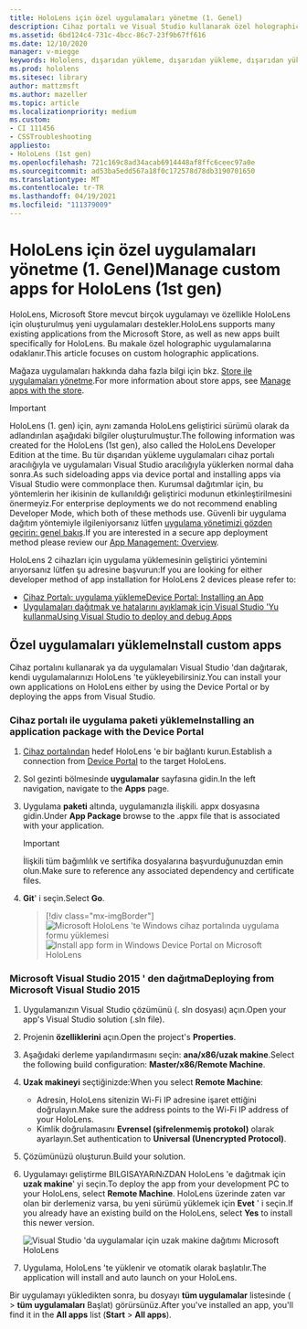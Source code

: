```yaml
---
title: HoloLens için özel uygulamaları yönetme (1. Genel)
description: Cihaz portalı ve Visual Studio kullanarak özel holographic uygulamalarını HoloLens cihazlarına yüklemeyi, kaldırmayı ve dışarıdan yüklemeyi öğrenin.
ms.assetid: 6bd124c4-731c-4bcc-86c7-23f9b67ff616
ms.date: 12/10/2020
manager: v-miegge
keywords: Hololens, dışarıdan yükleme, dışarıdan yükleme, dışarıdan yükleme, mağaza, UWP, uygulama, yükleme
ms.prod: hololens
ms.sitesec: library
author: mattzmsft
ms.author: mazeller
ms.topic: article
ms.localizationpriority: medium
ms.custom:
- CI 111456
- CSSTroubleshooting
appliesto:
- HoloLens (1st gen)
ms.openlocfilehash: 721c169c8ad34acab6914448af8ffc6ceec97a0e
ms.sourcegitcommit: ad53ba5edd567a18f0c172578d78db3190701650
ms.translationtype: MT
ms.contentlocale: tr-TR
ms.lasthandoff: 04/19/2021
ms.locfileid: "111379009"
---
```

# <a name="manage-custom-apps-for-hololens-1st-gen"></a><span data-ttu-id="ca8c1-104">HoloLens için özel uygulamaları yönetme (1. Genel)</span><span class="sxs-lookup"><span data-stu-id="ca8c1-104">Manage custom apps for HoloLens (1st gen)</span></span>

<span data-ttu-id="ca8c1-105">HoloLens, Microsoft Store mevcut birçok uygulamayı ve özellikle HoloLens için oluşturulmuş yeni uygulamaları destekler.</span><span class="sxs-lookup"><span data-stu-id="ca8c1-105">HoloLens supports many existing applications from the Microsoft Store, as well as new apps built specifically for HoloLens.</span></span> <span data-ttu-id="ca8c1-106">Bu makale özel holographic uygulamalarına odaklanır.</span><span class="sxs-lookup"><span data-stu-id="ca8c1-106">This article focuses on custom holographic applications.</span></span>  

<span data-ttu-id="ca8c1-107">Mağaza uygulamaları hakkında daha fazla bilgi için bkz. [Store ile uygulamaları yönetme](holographic-store-apps.md).</span><span class="sxs-lookup"><span data-stu-id="ca8c1-107">For more information about store apps, see [Manage apps with the store](holographic-store-apps.md).</span></span>

> [!IMPORTANT]
> <span data-ttu-id="ca8c1-108">HoloLens (1. gen) için, aynı zamanda HoloLens geliştirici sürümü olarak da adlandırılan aşağıdaki bilgiler oluşturulmuştur.</span><span class="sxs-lookup"><span data-stu-id="ca8c1-108">The following information was created for the HoloLens (1st gen), also called the HoloLens Developer Edition at the time.</span></span> <span data-ttu-id="ca8c1-109">Bu tür dışarıdan yükleme uygulamaları cihaz portalı aracılığıyla ve uygulamaları Visual Studio aracılığıyla yüklerken normal daha sonra.</span><span class="sxs-lookup"><span data-stu-id="ca8c1-109">As such sideloading apps via device portal and installing apps via Visual Studio were commonplace then.</span></span> <span data-ttu-id="ca8c1-110">Kurumsal dağıtımlar için, bu yöntemlerin her ikisinin de kullanıldığı geliştirici modunun etkinleştirilmesini önermeyiz.</span><span class="sxs-lookup"><span data-stu-id="ca8c1-110">For enterprise deployments we do not recommend enabling Developer Mode, which both of these methods use.</span></span> <span data-ttu-id="ca8c1-111">Güvenli bir uygulama dağıtım yöntemiyle ilgileniyorsanız lütfen [uygulama yönetimizi gözden geçirin: genel bakış](app-deploy-overview.md).</span><span class="sxs-lookup"><span data-stu-id="ca8c1-111">If you are interested in a secure app deployment method please review our [App Management: Overview](app-deploy-overview.md).</span></span>
>
> <span data-ttu-id="ca8c1-112">HoloLens 2 cihazları için uygulama yüklemesinin geliştirici yöntemini arıyorsanız lütfen şu adresine başvurun:</span><span class="sxs-lookup"><span data-stu-id="ca8c1-112">If you are looking for either developer method of app installation for HoloLens 2 devices please refer to:</span></span>
> - [<span data-ttu-id="ca8c1-113">Cihaz Portalı: uygulama yükleme</span><span class="sxs-lookup"><span data-stu-id="ca8c1-113">Device Portal: Installing an App</span></span>](https://docs.microsoft.com/windows/mixed-reality/develop/platform-capabilities-and-apis/using-the-windows-device-portal#installing-an-app)
> - [<span data-ttu-id="ca8c1-114">Uygulamaları dağıtmak ve hatalarını ayıklamak için Visual Studio 'Yu kullanma</span><span class="sxs-lookup"><span data-stu-id="ca8c1-114">Using Visual Studio to deploy and debug Apps</span></span>](https://docs.microsoft.com/windows/mixed-reality/develop/platform-capabilities-and-apis/using-visual-studio)

## <a name="install-custom-apps"></a><span data-ttu-id="ca8c1-115">Özel uygulamaları yükleme</span><span class="sxs-lookup"><span data-stu-id="ca8c1-115">Install custom apps</span></span>

<span data-ttu-id="ca8c1-116">Cihaz portalını kullanarak ya da uygulamaları Visual Studio 'dan dağıtarak, kendi uygulamalarınızı HoloLens 'te yükleyebilirsiniz.</span><span class="sxs-lookup"><span data-stu-id="ca8c1-116">You can install your own applications on HoloLens either by using the Device Portal or by deploying the apps from Visual Studio.</span></span>

### <a name="installing-an-application-package-with-the-device-portal"></a><span data-ttu-id="ca8c1-117">Cihaz portalı ile uygulama paketi yükleme</span><span class="sxs-lookup"><span data-stu-id="ca8c1-117">Installing an application package with the Device Portal</span></span>

1. <span data-ttu-id="ca8c1-118">[Cihaz portalından](https://docs.microsoft.com/windows/mixed-reality/using-the-windows-device-portal) hedef HoloLens 'e bir bağlantı kurun.</span><span class="sxs-lookup"><span data-stu-id="ca8c1-118">Establish a connection from [Device Portal](https://docs.microsoft.com/windows/mixed-reality/using-the-windows-device-portal) to the target HoloLens.</span></span>

1. <span data-ttu-id="ca8c1-119">Sol gezinti bölmesinde **uygulamalar** sayfasına gidin.</span><span class="sxs-lookup"><span data-stu-id="ca8c1-119">In the left navigation, navigate to the **Apps** page.</span></span>

1. <span data-ttu-id="ca8c1-120">Uygulama **paketi** altında, uygulamanızla ilişkili. appx dosyasına gidin.</span><span class="sxs-lookup"><span data-stu-id="ca8c1-120">Under **App Package** browse to the .appx file that is associated with your application.</span></span>

   > [!IMPORTANT]
   > <span data-ttu-id="ca8c1-121">İlişkili tüm bağımlılık ve sertifika dosyalarına başvurduğunuzdan emin olun.</span><span class="sxs-lookup"><span data-stu-id="ca8c1-121">Make sure to reference any associated dependency and certificate files.</span></span>

1. <span data-ttu-id="ca8c1-122">**Git**' i seçin.</span><span class="sxs-lookup"><span data-stu-id="ca8c1-122">Select **Go**.</span></span>

   > [!div class="mx-imgBorder"]
   > <span data-ttu-id="ca8c1-123">![Microsoft HoloLens 'te Windows cihaz portalında uygulama formu yüklemesi](images/deviceportal-appmanager.jpg)</span><span class="sxs-lookup"><span data-stu-id="ca8c1-123">![Install app form in Windows Device Portal on Microsoft HoloLens](images/deviceportal-appmanager.jpg)</span></span>

### <a name="deploying-from-microsoft-visual-studio-2015"></a><span data-ttu-id="ca8c1-124">Microsoft Visual Studio 2015 ' den dağıtma</span><span class="sxs-lookup"><span data-stu-id="ca8c1-124">Deploying from Microsoft Visual Studio 2015</span></span>

1. <span data-ttu-id="ca8c1-125">Uygulamanızın Visual Studio çözümünü (. sln dosyası) açın.</span><span class="sxs-lookup"><span data-stu-id="ca8c1-125">Open your app's Visual Studio solution (.sln file).</span></span>

1. <span data-ttu-id="ca8c1-126">Projenin **özelliklerini** açın.</span><span class="sxs-lookup"><span data-stu-id="ca8c1-126">Open the project's **Properties**.</span></span>

1. <span data-ttu-id="ca8c1-127">Aşağıdaki derleme yapılandırmasını seçin: **ana/x86/uzak makine**.</span><span class="sxs-lookup"><span data-stu-id="ca8c1-127">Select the following build configuration: **Master/x86/Remote Machine**.</span></span>

1. <span data-ttu-id="ca8c1-128">**Uzak makineyi** seçtiğinizde:</span><span class="sxs-lookup"><span data-stu-id="ca8c1-128">When you select **Remote Machine**:</span></span>
   - <span data-ttu-id="ca8c1-129">Adresin, HoloLens sitenizin Wi-Fi IP adresine işaret ettiğini doğrulayın.</span><span class="sxs-lookup"><span data-stu-id="ca8c1-129">Make sure the address points to the Wi-Fi IP address of your HoloLens.</span></span>
   - <span data-ttu-id="ca8c1-130">Kimlik doğrulamasını **Evrensel (şifrelenmemiş protokol)** olarak ayarlayın.</span><span class="sxs-lookup"><span data-stu-id="ca8c1-130">Set authentication to **Universal (Unencrypted Protocol)**.</span></span>
   
1. <span data-ttu-id="ca8c1-131">Çözümünüzü oluşturun.</span><span class="sxs-lookup"><span data-stu-id="ca8c1-131">Build your solution.</span></span>

1. <span data-ttu-id="ca8c1-132">Uygulamayı geliştirme BILGISAYARıNıZDAN HoloLens 'e dağıtmak için **uzak makine**' yi seçin.</span><span class="sxs-lookup"><span data-stu-id="ca8c1-132">To deploy the app from your development PC to your HoloLens, select **Remote Machine**.</span></span> <span data-ttu-id="ca8c1-133">HoloLens üzerinde zaten var olan bir derlemeniz varsa, bu yeni sürümü yüklemek için **Evet** ' i seçin.</span><span class="sxs-lookup"><span data-stu-id="ca8c1-133">If you already have an existing build on the HoloLens, select **Yes** to install this newer version.</span></span>  

   ![Visual Studio 'da uygulamalar için uzak makine dağıtımı Microsoft HoloLens](images/vs2015-remotedeployment.jpg)  
   
1. <span data-ttu-id="ca8c1-135">Uygulama, HoloLens 'te yüklenir ve otomatik olarak başlatılır.</span><span class="sxs-lookup"><span data-stu-id="ca8c1-135">The application will install and auto launch on your HoloLens.</span></span>

<span data-ttu-id="ca8c1-136">Bir uygulamayı yükledikten sonra, bu dosyayı **tüm uygulamalar** listesinde (  >  **tüm uygulamaları** Başlat) görürsünüz.</span><span class="sxs-lookup"><span data-stu-id="ca8c1-136">After you've installed an app, you'll find it in the **All apps** list (**Start** > **All apps**).</span></span>
